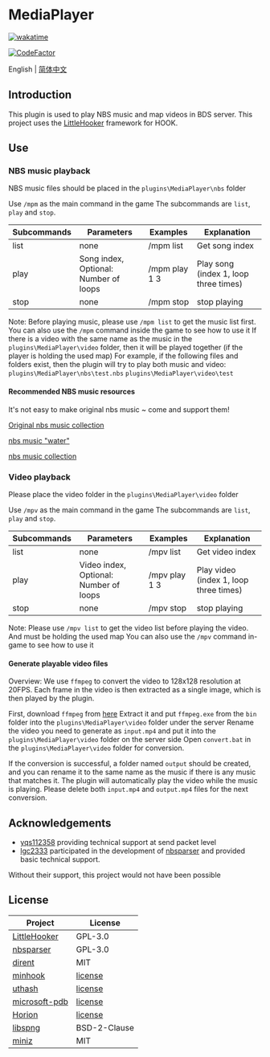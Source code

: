 # MediaPlayer

[![wakatime](https://wakatime.com/badge/user/2838d0e1-1416-4f45-bc46-cbda8f4d9e75/project/193328a5-c16a-4ad4-9ab2-f18b70349042.svg)](https://wakatime.com/badge/user/2838d0e1-1416-4f45-bc46-cbda8f4d9e75/project/193328a5-c16a-4ad4-9ab2-f18b70349042)

[![CodeFactor](https://www.codefactor.io/repository/github/willowsaucer/mediaplayer/badge)](https://www.codefactor.io/repository/github/willowsaucer/mediaplayer)

English | [简体中文](README_ZH.md)

## Introduction
This plugin is used to play NBS music and map videos in BDS server.
This project uses the [LittleHooker](https://github.com/WillowSauceR/LittleHooker) framework for HOOK.

## Use
### NBS music playback
NBS music files should be placed in the ``plugins\MediaPlayer\nbs`` folder

Use ``/mpm`` as the main command in the game
The subcommands are ``list``, ``play`` and ``stop``.

| Subcommands | Parameters                            | Examples      | Explanation                           |
| ----------- | ------------------------------------- | ------------- | ------------------------------------- |
| list        | none                                  | /mpm list     | Get song index                        |
| play        | Song index, Optional: Number of loops | /mpm play 1 3 | Play song (index 1, loop three times) |
| stop        | none                                  | /mpm stop     | stop playing                          |

Note: Before playing music, please use ``/mpm list`` to get the music list first.
You can also use the ``/mpm`` command inside the game to see how to use it
If there is a video with the same name as the music in the ``plugins\MediaPlayer\video`` folder, then it will be played together (if the player is holding the used map)
For example, if the following files and folders exist, then the plugin will try to play both music and video:
``plugins\MediaPlayer\nbs\test.nbs``
``plugins\MediaPlayer\video\test``

#### Recommended NBS music resources
It's not easy to make original nbs music ~ come and support them!

[Original nbs music collection](https://www.minebbs.com/resources/nbs.4773/)

[nbs music "water"](https://www.minebbs.com/resources/nbs-water.4365/)

[nbs music collection](https://github.com/nickg2/NBSsongs)

### Video playback
Please place the video folder in the ``plugins\MediaPlayer\video`` folder

Use ``/mpv`` as the main command in the game
The subcommands are ``list``, ``play`` and ``stop``.

| Subcommands | Parameters                             | Examples      | Explanation                            |
| ----------- | -------------------------------------- | ------------- | -------------------------------------- |
| list        | none                                   | /mpv list     | Get video index                        |
| play        | Video index, Optional: Number of loops | /mpv play 1 3 | Play video (index 1, loop three times) |
| stop        | none                                   | /mpv stop     | stop playing                           |

Note: Please use ``/mpv list`` to get the video list before playing the video. And must be holding the used map
You can also use the ``/mpv`` command in-game to see how to use it

#### Generate playable video files
Overview:
We use ``ffmpeg`` to convert the video to 128x128 resolution at 20FPS.
Each frame in the video is then extracted as a single image, which is then played by the plugin.

First, download ``ffmpeg`` from [here](https://www.gyan.dev/ffmpeg/builds/ffmpeg-git-full.7z)
Extract it and put ``ffmpeg.exe`` from the ``bin`` folder into the ``plugins\MediaPlayer\video`` folder under the server
Rename the video you need to generate as ``input.mp4`` and put it into the ``plugins\MediaPlayer\video`` folder on the server side
Open ``convert.bat`` in the ``plugins\MediaPlayer\video`` folder for conversion.

If the conversion is successful, a folder named ``output`` should be created, and you can rename it to the same name as the music if there is any music that matches it. The plugin will automatically play the video while the music is playing.
Please delete both ``input.mp4`` and ``output.mp4`` files for the next conversion.

## Acknowledgements

- [yqs112358](https://github.com/yqs112358) providing technical support at send packet level
- [lgc2333](https://github.com/lgc2333) participated in the development of [nbsparser](https://github.com/WillowSauceR/nbsparser) and provided basic technical support.

Without their support, this project would not have been possible

## License

| Project                                                      | License                                                                   |
| ------------------------------------------------------------ | ------------------------------------------------------------------------- |
| [LittleHooker](https://github.com/WillowSauceR/LittleHooker) | GPL-3.0                                                                   |
| [nbsparser](https://github.com/WillowSauceR/nbsparser)       | GPL-3.0                                                                   |
| [dirent](https://github.com/tronkko/dirent)                  | MIT                                                                       |
| [minhook](https://github.com/TsudaKageyu/minhook)            | [license](https://github.com/TsudaKageyu/minhook/blob/master/LICENSE.txt) |
| [uthash](https://github.com/troydhanson/uthash)              | [license](https://github.com/troydhanson/uthash/blob/master/LICENSE)      |
| [microsoft-pdb](https://github.com/microsoft/microsoft-pdb)  | [license](https://github.com/microsoft/microsoft-pdb/blob/master/LICENSE) |
| [Horion](https://github.com/horionclient/Horion)             | [license](https://github.com/horionclient/Horion/blob/master/LICENSE)     |
| [libspng](https://github.com/randy408/libspng/)              | BSD-2-Clause                                                              |
| [miniz](https://github.com/richgel999/miniz)                 | MIT                                                                       |

